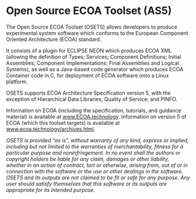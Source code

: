 # Open Source ECOA Toolset (AS5)
The Open Source ECOA Toolset (OSETS) allows developers to produce experimental system software which conforms to the European Component Oriented Architecture (ECOA) standard.  

It consists of a plugin for ECLIPSE NEON which produces ECOA XML (allowing the definition of Types; Services; Component Definitions; Initial Assemblies; Component Implementations; Final Assemblies and Logical Systems), as well as a Java-based code generator which produces ECOA Container code in C, for deployment of ECOA software onto a Linux platform.

OSETS supports ECOA Architecture Specification version 5, with the exception of Hierarchical Data Libraries; Quality of Service; and PINFO.

Information on ECOA (including the specification, tutorials, and guidance material) is available at www.ECOA.technology.  Information on version 5 of ECOA (which this toolset targets) is available at www.ecoa.technology/archives.html.


_OSETS is provided “as is”, without warranty of any kind, express or implied, including but not limited to the warranties of merchantability, fitness for a particular purpose and noninfringement.  In no event shall the authors or copyright holders be liable for any claim, damages or other liability, whether in an action of contract, tort or otherwise, arising from, out of or in connection with the software or the use or other dealings in the software.  OSETS and its outputs are not claimed to be fit or safe for any purpose.  Any user should satisfy themselves that this software or its outputs are appropriate for its intended purpose._
